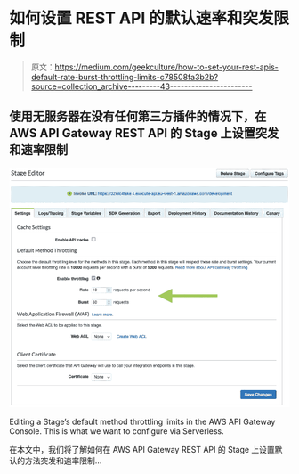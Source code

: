 # 如何设置 REST API 的默认速率和突发限制

> 原文：<https://medium.com/geekculture/how-to-set-your-rest-apis-default-rate-burst-throttling-limits-c78508fa3b2b?source=collection_archive---------43----------------------->

## 使用无服务器在没有任何第三方插件的情况下，在 AWS API Gateway REST API 的 Stage 上设置突发和速率限制

![](img/6b6a4718d82537dd9ee8c6733e683eaf.png)

Editing a Stage’s default method throttling limits in the AWS API Gateway Console. This is what we want to configure via Serverless.

在本文中，我们将了解如何在 AWS API Gateway REST API 的 Stage 上设置默认的方法突发和速率限制…